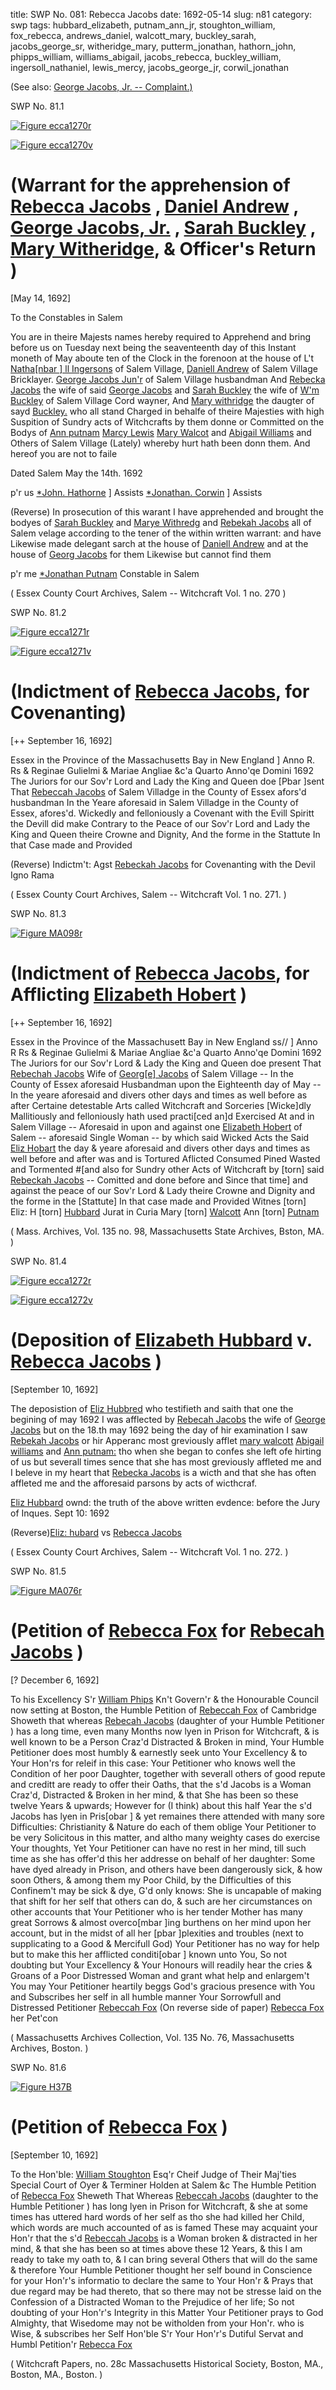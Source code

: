 title: SWP No. 081: Rebecca Jacobs
date: 1692-05-14
slug: n81
category: swp
tags: hubbard_elizabeth, putnam_ann_jr, stoughton_william, fox_rebecca, andrews_daniel, walcott_mary, buckley_sarah, jacobs_george_sr, witheridge_mary, putterm_jonathan, hathorn_john, phipps_william, williams_abigail, jacobs_rebecca, buckley_william, ingersoll_nathaniel, lewis_mercy, jacobs_george_jr, corwil_jonathan




(See also: [George Jacobs, Jr. -- Complaint.)](/n2.html#n2.159)

<div markdown class="doc" id="n81.1">

<div class="doc_id">SWP No. 81.1</div>


<span markdown class="figure">[![Figure ecca1270r](archives/ecca/thumb/ecca1270r.jpg)](archives/ecca/large/ecca1270r.jpg)</span>

<span markdown class="figure">[![Figure ecca1270v](archives/ecca/thumb/ecca1270v.jpg)](archives/ecca/large/ecca1270v.jpg)</span>

# (Warrant for the apprehension of [Rebecca Jacobs](/tag/jacobs_rebecca.html) , [Daniel Andrew](/tag/andrews_daniel.html) , [George Jacobs, Jr.](/tag/jacobs_george_jr.html) , [Sarah Buckley](/tag/buckley_sarah.html) , [Mary Witheridge](/tag/witheridge_mary.html), & Officer's Return )

[May 14, 1692]

To the Constables in Salem 

You are in theire Majests names hereby required to Apprehend and bring before us on Tuesday next being the seaventeenth day of this Instant moneth of May aboute ten of the Clock in the forenoon at the house of L't [Natha[nbar ] ll Ingersons](/tag/ingersoll_nathaniel.html) of Salem Village, [Daniell Andrew](/tag/andrews_daniel.html) of Salem Village Bricklayer. [George Jacobs Jun'r](/tag/jacobs_george_jr.html) of Salem Village husbandman And [Rebecka Jacobs](/tag/jacobs_rebecca.html) the wife of said [George Jacobs](/tag/jacobs_george_jr.html) and [Sarah Buckley](/tag/buckley_sarah.html) the wife of [W'm Buckley](/tag/buckley_william.html) of Salem Village Cord wayner, And [Mary withridge](/tag/witheridge_mary.html) the daugter of sayd [Buckley.](/tag/buckley_sarah.html) who all stand Charged in behalfe of theire Majesties with high Suspition of Sundry acts of Witchcrafts by them donne or Committed on the Bodys of [Ann putnam](/tag/putnam_ann_jr.html) [Marcy Lewis](/tag/lewis_mercy.html) [Mary Walcot](/tag/walcott_mary.html) and [Abigail Williams](/tag/williams_abigail.html) and Others of Salem Village (Lately) whereby hurt hath been donn them. And hereof you are not to faile

Dated Salem May the 14th. 1692

p'r us [*John. Hathorne](/tag/hathorn_john.html) ] Assists
       [*Jonathan. Corwin](/tag/corwil_jonathan.html) ] Assists

(Reverse) In prosecution of this warant 
I have apprehended and brought the bodyes of 
[Sarah Buckley](/tag/buckley_sarah.html) and [Marye Withredg](/tag/witheridge_mary.html) and 
[Rebekah Jacobs](/tag/jacobs_rebecca.html) all of Salem velage according to the tener 
of the within written warrant: and have Likewise made 
delegant sarch at the house of [Daniell Andrew](/tag/andrews_daniel.html) and 
at the house of [Georg Jacobs](/tag/jacobs_george_jr.html) for them Likewise but cannot find them

p'r me [*Jonathan Putnam](/tag/putterm_jonathan.html) Constable in Salem

( Essex County Court Archives, Salem -- Witchcraft Vol. 1 no. 270 )


</div>



<div markdown class="doc" id="n81.2">

<div class="doc_id">SWP No. 81.2</div>


<span markdown class="figure">[![Figure ecca1271r](archives/ecca/thumb/ecca1271r.jpg)](archives/ecca/large/ecca1271r.jpg)</span>

<span markdown class="figure">[![Figure ecca1271v](archives/ecca/thumb/ecca1271v.jpg)](archives/ecca/large/ecca1271v.jpg)</span>

# (Indictment of [Rebecca Jacobs](/tag/jacobs_rebecca.html), for Covenanting)

[++ September 16, 1692]

Essex in the Province of the Massachusetts Bay in New England ] Anno R. Rs & Reginae Gulielmi & Mariae Angliae &c'a Quarto Anno'qe Domini 1692 
The Juriors for our Sov'r Lord and Lady the King and Queen doe [Pbar ]sent That [Rebeccah Jacobs](/tag/jacobs_rebecca.html) of Salem Villadge in the County of Essex afors'd husbandman In the Yeare aforesaid in Salem Villadge in the County of Essex, afores'd. Wickedly and felloniously a Covenant with the Evill Spiritt the Devill did make Contrary to the Peace of our Sov'r Lord and Lady the King and Queen theire Crowne and Dignity, And the forme in the Stattute In that Case made and Provided

(Reverse) Indictm't: Agst 
[Rebeckah Jacobs](/tag/jacobs_rebecca.html) for 
Covenanting with the Devil 
Igno Rama

( Essex County Court Archives, Salem -- Witchcraft Vol. 1 no. 271. )


</div>



<div markdown class="doc" id="n81.3">

<div class="doc_id">SWP No. 81.3</div>


<span markdown class="figure">[![Figure MA098r](archives/MA135/small/MA098r.jpg)](archives/MA135/large/MA098r.jpg)</span>

# (Indictment of [Rebecca Jacobs](/tag/jacobs_rebecca.html), for Afflicting [Elizabeth Hobert](/tag/hubbard_elizabeth.html) )

[++ September 16, 1692]

Essex in the Province of the Massachusett Bay in New England ss// ] Anno R Rs & Reginae Gulielmi & Mariae Angliae &c'a Quarto Anno'qe Domini 1692 
The Juriors for our Sov'r Lord & Lady the King and Queen doe present That [Rebechah Jacobs](/tag/jacobs_rebecca.html) Wife of [Georg[e] Jacobs](/tag/jacobs_george_jr.html) of Salem Village -- 
In the County of Essex aforesaid Husbandman upon the  Eighteenth day of May -- 
In the yeare aforesaid and divers other days and times as well before as after Certaine detestable Arts called Witchcraft and Sorceries [Wicke]dly Mallitiously and felloniously hath used practi[ced an]d Exercised At and in Salem Village -- Aforesaid in upon and against one [Elizabeth Hobert](/tag/hubbard_elizabeth.html) of Salem -- aforesaid Single Woman -- by which said Wicked Acts the Said [Eliz Hobart](/tag/hubbard_elizabeth.html) the day & yeare aforesaid and divers other days and times as well before and after was and is Tortured Aflicted Consumed Pined Wasted and Tormented #[and also for Sundry other Acts of Witchcraft by [torn] said [Rebeckah Jacobs](/tag/jacobs_rebecca.html) -- Comitted and done before and Since that time] and against the peace of our Sov'r Lord & Lady theire Crowne and Dignity and the forme in the [Stattute] In that case made and Provided
Witnes [torn] 
Eliz: H [torn] [Hubbard](/tag/hubbard_Elizabeth.html) Jurat in Curia
Mary [torn] [Walcott](/tag/walcott_mary.html)
Ann [torn] [Putnam](/tag/putnam_ann_jr.html)
  
  ( Mass. Archives, Vol. 135 no. 98, Massachusetts State Archives, Bston, MA. )

</div>



<div markdown class="doc" id="n81.4">

<div class="doc_id">SWP No. 81.4</div>


<span markdown class="figure">[![Figure ecca1272r](archives/ecca/thumb/ecca1272r.jpg)](archives/ecca/large/ecca1272r.jpg)</span>

<span markdown class="figure">[![Figure ecca1272v](archives/ecca/thumb/ecca1272v.jpg)](archives/ecca/large/ecca1272v.jpg)</span>

# (Deposition of [Elizabeth Hubbard](/tag/hubbard_elizabeth.html) v. [Rebecca Jacobs](/tag/jacobs_rebecca.html) )

[September 10, 1692]

The deposistion of [Eliz Hubbred](/tag/hubbard_elizabeth.html) who testifieth and saith that one the begining of may 1692 I was afflected by [Rebecah Jacobs](/tag/jacobs_rebecca.html) the wife of [George Jacobs](/tag/jacobs_george_sr.html) but on the 18.th may 1692 being the day of hir examination I saw [Rebekah Jacobs](/tag/jacobs_rebecca.html) or hir Apperanc most greviously afflet [mary walcott](/tag/walcott_mary.html) [Abigail williams](/tag/williams_abigail.html) and [Ann putnam:](/tag/putnam_ann_jr.html) tho when she began to confes she left ofe hirting of us but severall times sence that she has most greviously affleted me and I beleve in my heart that [Rebecka Jacobs](/tag/jacobs_rebecca.html) is a wicth and that she has often affleted me and the afforesaid parsons by acts of wicthcraf.

[Eliz Hubbard](/tag/hubbard_elizabeth.html) ownd: the truth of the above written evdence: before the Jury of Inques. Sept 10: 1692

(Reverse)[Eliz: hubard](/tag/hubbard_elizabeth.html) vs [Rebecca Jacobs](/tag/jacobs_rebecca.html)

( Essex County Court Archives, Salem -- Witchcraft Vol. 1 no. 272. )


</div>



<div markdown class="doc" id="n81.5">

<div class="doc_id">SWP No. 81.5</div>


<span markdown class="figure">[![Figure MA076r](archives/MA135/small/MA076r.jpg)](archives/MA135/large/MA076r.jpg)</span>

# (Petition of [Rebecca Fox](/tag/fox_rebecca.html) for [Rebecah Jacobs](/tag/jacobs_rebecca.html) )

[? December 6, 1692]

To his Excellency S'r [William Phips](/tag/phipps_william.html) Kn't Govern'r & the Honourable Council now setting at Boston, the Humble Petition of [Rebeccah Fox](/tag/fox_rebecca.html) of Cambridge
Showeth that whereas [Rebecah Jacobs](/tag/jacobs_rebecca.html) (daughter of your Humble Petitioner ) has a long time, even many Months now lyen in Prison for Witchcraft, & is well known to be a Person Craz'd Distracted & Broken in mind, Your Humble Petitioner does most humbly & earnestly seek unto Your Excellency & to Your Hon'rs for releif in this case:
Your Petitioner who knows well the Condition of her poor Daughter, together with severall others of good repute and creditt are ready to offer their Oaths, that the s'd Jacobs is a Woman Craz'd, Distracted & Broken in her mind, & that She has been so these twelve Years & upwards; 
However for (I think) about this half Year the s'd Jacobs has lyen in Pris[obar ] & yet remaines there attended with many sore Difficulties: 
Christianity & Nature do each of them oblige Your Petitioner to be very Solicitous in this matter, and altho many weighty cases do exercise Your thoughts, Yet Your Petitioner can have no rest in her mind, till such time as she has offer'd this her addresse on behalf of her daughter: 
Some have dyed already in Prison, and others have been dangerously sick, & how soon Others, & among them my Poor Child, by the Difficulties of this Confinem't may be sick & dye, G'd only knows:
She is uncapable of making that shift for her self that others can do, & such are her circumstances on other accounts that Your Petitioner who is her tender Mother has many great Sorrows & almost overco[mbar ]ing burthens on her mind upon her account, but in the midst of all her [pbar ]plexities and troubles (next to supplicating to a Good & Mercifull God) Your Petitioner has no way for help but to make this her afflicted conditi[obar ] known unto You, So not doubting but Your Excellency & Your Honours will readily hear the cries & Groans of a Poor Distressed Woman and grant what help and enlargem't You may Your Petitioner heartily beggs God's gracious presence with You and Subscribes her self in all humble manner 
Your Sorrowfull and Distressed Petitioner  [Rebeccah Fox](/tag/fox_rebecca.html)    (On reverse side of paper)  [Rebecca Fox](/tag/fox_rebecca.html) her Pet'con 

( Massachusetts Archives Collection, Vol. 135 No. 76, Massachusetts Archives, Boston. )

</div>



<div markdown class="doc" id="n81.6">

<div class="doc_id">SWP No. 81.6</div>


<span markdown class="figure">[![Figure H37B](archives/MassHist/gifs/H37B.gif)](archives/MassHist/large/H37B.jpg)</span>

# (Petition of [Rebecca Fox](/tag/fox_rebecca.html) )

[September 10, 1692]

To the Hon'ble: [William Stoughton](/tag/stoughton_william.html) Esq'r Cheif Judge of Their Maj'ties Special Court of Oyer & Terminer Holden at Salem &c The Humble Petition of [Rebecca Fox](/tag/fox_rebecca.html) Sheweth
That Whereas [Rebeccah Jacobs](/tag/jacobs_rebecca.html) (daughter to the Humble Petitioner ) has long lyen in Prison for Witchcraft, & she at some times has uttered hard words of her self as tho she had killed her Child, which words are much accounted of as is famed
These may acquaint your Hon'r that the s'd [Rebeccah Jacobs](/tag/jacobs_rebecca.html) is a Woman broken & distracted in her mind, & that she has been so at times above these 12 Years, & this I am ready to take my oath to, & I can bring several Others that will do the same & therefore
Your Humble Petitioner thought her self bound in Conscience for your Hon'r's informatio to declare the same to Your Hon'r & Prays that due regard may be had thereto, that so there may not be stresse laid on the Confession of a Distracted Woman to the Prejudice of her life; So not doubting of your Hon'r's Integrity in this Matter Your Petitioner prays to God Almighty, that Wisedome may not be witholden from your Hon'r. who is Wise, & subscribes her Self 
Hon'ble S'r Your Hon'r's Dutiful Servat and Humbl Petition'r  [Rebecca Fox](/tag/fox_rebecca.html) 

( Witchcraft Papers, no. 28c Massachusetts Historical Society, Boston, MA., Boston, MA., Boston. )

</div>

